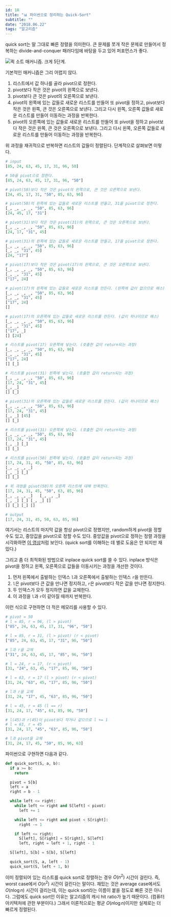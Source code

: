 ```yaml
---
id: 18
title: "📊 파이썬으로 정리하는 Quick-Sort"
subtitle: ""
date: "2018.06.22"
tags: "알고리즘"
---
```


quick sort는 말 그대로 빠른 정렬을 의미한다. 큰 문제를 쪼개 작은 문제로 만들어서 정복하는 divide-and-conquer 패러다임에 바탕을 두고 있어 퍼포먼스가 좋다.

![퀵 소트 매커니즘. 크게 5단계.](https://idea-instructions.com/quick-sort.png)

기본적인 매커니즘은 그리 어렵지 않다.

1. 리스트에서 값 하나를 골라 pivot으로 정한다.
2. pivot보다 작은 것은 pivot의 왼쪽으로 보낸다.
3. pivot보다 큰 것은 pivot의 오른쪽으로 보낸다.
4. pivot의 왼쪽에 있는 값들로 새로운 리스트를 만들어 또 pivot을 정하고, pivot보다 작은 것은 왼쪽, 큰 것은 오른쪽으로 보낸다. 그리고 다시 왼쪽, 오른쪽 값들로 새로운 리스트를 만들어 이동하는 과정을 반복한다.
5. pivot의 오른쪽에 있는 값들로 새로운 리스트를 만들어 또 pivot을 정하고 pivot보다 작은 것은 왼쪽, 큰 것은 오른쪽으로 보낸다. 그리고 다시 왼쪽, 오른쪽 값들로 새로운 리스트를 만들어 이동하는 과정을 반복한다.

위 과정을 재귀적으로 반복하면 리스트의 값들이 정렬된다. 단계적으로 살펴보면 이렇다.

```python
# input
[85, 24, 63, 45, 17, 31, 96, 50]

# 50을 pivot으로 정한다.
[85, 24, 63, 45, 17, 31, 96, "50"]

# pivot(50)보다 작은 것은 pivot의 왼쪽으로, 큰 것은 오른쪽으로 보낸다. 
[24, 45, 17, 31, "50", 85, 63, 96]

# pivot(50)의 왼쪽에 있는 값들로 새로운 리스트를 만들고, 31을 pivot으로 정한다.
[_, _, _, _, "50", 85, 63, 96]
[24, 45, 17, "31"]

# pivot(31)보다 작은 것은 pivot(31)의 왼쪽으로, 큰 것은 오른쪽으로 보낸다.
[_, _, _, _, "50", 85, 63, 96]
[24, 17, "31", 45]

# pivot(31)의 왼쪽에 있는 값들로 새로운 리스트를 만들고, 17을 pivot으로 정한다.
[_, _, _, _, "50", 85, 63, 96]
[_, _, "31", 45]
[24, "17"]

# pivot(17)보다 작은 것은 pivot(17)의 왼쪽으로, 큰 것은 오른쪽으로 보낸다.
[_, _, _, _, "50", 85, 63, 96]
[_, _, "31", 45]
["17", 24]

# pivot(17)의 왼쪽에 있는 값들로 새로운 리스트를 만든다. (왼쪽에 값이 없으므로 패스)
[_, _, _, _, "50", 85, 63, 96]
[_, _, "31", 45]
["17", 24]
[]

# pivot(17)의 오른쪽에 있는 값들로 새로운 리스트를 만든다. (값이 하나이므로 패스)
[_, _, _, _, "50", 85, 63, 96]
[_, _, "31", 45]
["17", _]
[] [24]

# 리스트를 pivot(17) 오른쪽에 넣는다. (호출한 값이 return되는 과정)
[_, _, _, _, "50", 85, 63, 96]
[_, _, "31", 45]
["17", 24]
[] [_]

# 리스트를 pivot(31) 왼쪽에 넣는다. (호출한 값이 return되는 과정)
[_, _, _, _, "50", 85, 63, 96]
[17, 24, "31", 45]
[_, _]
[] [_]

# pivot(31)의 오른쪽에 있는 값들로 새로운 리스트를 만든다. (값이 하나이므로 패스)
[_, _, _, _, "50", 85, 63, 96]
[17, 24, "31", 45]
[_, _] [45]
[] [_]

# 리스트를 pivot(31) 오른쪽에 넣는다. (호출한 값이 return되는 과정)
[_, _, _, _, "50", 85, 63, 96]
[17, 24, "31", 45]
[_, _] [_]
[] [_]

# 리스트를 pivot(50) 왼쪽에 넣는다. (호출한 값이 return되는 과정)
[17, 24, 31, 45, "50", 85, 63, 96]
[_, _, _, _]
[_, _] [_]
[] [_]

# 위 과정을 pivot(50)의 오른쪽 리스트에 대해 반복한다.
[17, 24, 31, 45, "50", 63, 85, 96]
[_, _, _, _]   [_, _, _]
[_, _] [_] [_, _] []
[] [_] [_] []

# output
[17, 24, 31, 45, 50, 63, 85, 96]
```

여기서는 리스트의 마지막 값을 항상 pivot으로 정했지만, random하게 pivot을 정할 수도 있고, 중앙값을 pivot으로 정할 수도 있다. 중앙값을 pivot으로 정하는 정렬 과정을 시각화하면 [이 영상](https://www.youtube.com/embed/8hEyhs3OV1w?rel=0)처럼 보인다. (quick sort를 이해하는 데 별로 도움은 안 되지만 재밌다.)

그리고 좀 더 최적화된 방법으로 inplace quick sort를 쓸 수 있다. inplace 방식은 pivot을 정하고 왼쪽, 오른쪽으로 값들을 이동시키는 과정을 개선한 것이다.

1. 먼저 왼쪽에서 출발하는 인덱스 `l`과 오른쪽에서 출발하는 인덱스 `r`을 만든다.
2. `l`은 pivot보다 큰 값을 만나면 정지하고, `r`은 pivot보다 작은 값을 만나면 정지한다.
3. 두 인덱스가 모두 정지하면 값을 교체한다.
4. 이 과정을 `l`과 `r`이 같아질 때까지 반복한다.

이런 식으로 구현하면 더 적은 메모리를 사용할 수 있다.

```python
# pivot = 50
# l = 85, r = 96, (l > pivot)
["85", 24, 63, 45, 17, 31, "96", "50"]

# l = 85, r = 31, (l > pivot) (r < pivot)
["85", 24, 63, 45, 17, "31", 96, "50"]

# l과 r을 교체
["31", 24, 63, 45, 17, "85", 96, "50"]

# l = 24, r = 17, (r < pivot)
[31, "24", 63, 45, "17", 85, 96, "50"]

# l = 63, r = 17 (l > pivot) (r < pivot)
[31, 24, "63", 45, "17", 85, 96, "50"]

# l과 r을 교체
[31, 24, "17", 45, "63", 85, 96, "50"]

# l = 45, r = 45 (l == r)
[31, 24, 17, "45", 63, 85, 96, "50"]

# l(45)과 r(45)이 pivot보다 작거나 같으므로 l += 1
# l = 63, r = 45
[31, 24, 17, "45", "63", 85, 96, "50"]

# l과 pivot을 교체
[31, 24, 17, 45, "50", 85, 96, 63]
```

파이썬으로 구현하면 다음과 같다.

```python
def quick_sort(S, a, b):
  if a >= b:
    return

  pivot = S[b]
  left = a
  right = b - 1

  while left <= right:
    while left <= right and S[left] < pivot:
      left += 1

    while left <= right and pivot < S[right]:
      right -= 1

    if left <= right:
      S[left], S[right] = S[right], S[left]
      left, right = left + 1, right - 1

  S[left], S[b] = S[b], S[left]

  quick_sort(S, a, left - 1)
  quick_sort(S, left + 1, b)
```

이미 정렬되어 있는 리스트를 quick sort로 정렬하는 경우 $`O(n^2)`$ 시간이 걸린다. 즉, worst case에서 $`O(n^2)`$ 시간이 걸린다는 말이다. 재밌는 것은 average case에서도 $`O(n \log n)`$ 시간이 걸리는데, 이는 quick sort라는 이름이 붙을 정도로 빠른 것은 아니다. 그럼에도 quick sort인 이유는 알고리즘의 캐시 hit ratio가 높기 때문이다. (컴퓨터 아키텍처에 관한 부분이다.) 그래서 이론적으로는 평균 $`O(n \log n)`$이지만 실제로는 더 빠르게 정렬된다.